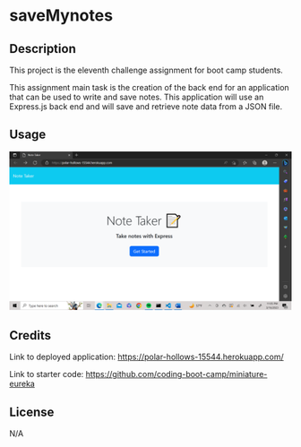 # saveMynotes

## Description

This project is the eleventh challenge assignment for boot camp students. 

This assignment main task is the creation of the back end for an application that can be used to write and save notes. This application will use an Express.js back end and will save and retrieve note data from a JSON file.

## Usage

![Deployed webpage](public/assets/images/deployed_page.png)

## Credits

Link to deployed application: https://polar-hollows-15544.herokuapp.com/

Link to starter code: https://github.com/coding-boot-camp/miniature-eureka


## License

N/A

